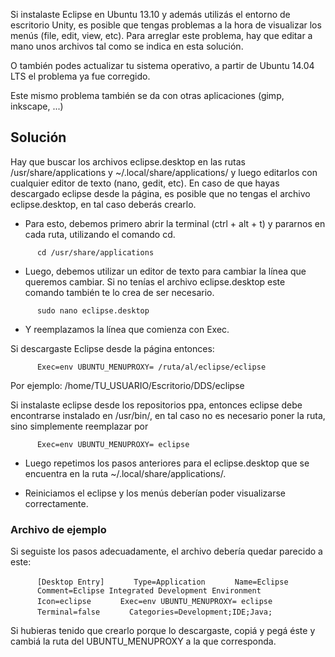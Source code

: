 Si instalaste Eclipse en Ubuntu 13.10 y además utilizás el entorno de escritorio Unity, es posible que tengas problemas a la hora de visualizar los menús (file, edit, view, etc). Para arreglar este problema, hay que editar a mano unos archivos tal como se indica en esta solución.

O también podes actualizar tu sistema operativo, a partir de Ubuntu 14.04 LTS el problema ya fue corregido.

Este mismo problema también se da con otras aplicaciones (gimp, inkscape, ...)

Solución
--------

Hay que buscar los archivos eclipse.desktop en las rutas /usr/share/applications y ~/.local/share/applications/ y luego editarlos con cualquier editor de texto (nano, gedit, etc). En caso de que hayas descargado eclipse desde la página, es posible que no tengas el archivo eclipse.desktop, en tal caso deberás crearlo.

-   Para esto, debemos primero abrir la terminal (ctrl + alt + t) y pararnos en cada ruta, utilizando el comando cd.

`      cd /usr/share/applications`

-   Luego, debemos utilizar un editor de texto para cambiar la línea que queremos cambiar. Si no tenías el archivo eclipse.desktop este comando también te lo crea de ser necesario.

`      sudo nano eclipse.desktop`

-   Y reemplazamos la línea que comienza con Exec.

Si descargaste Eclipse desde la página entonces:

`      Exec=env UBUNTU_MENUPROXY= /ruta/al/eclipse/eclipse`

Por ejemplo: /home/TU\_USUARIO/Escritorio/DDS/eclipse

Si instalaste eclipse desde los repositorios ppa, entonces eclipse debe encontrarse instalado en /usr/bin/, en tal caso no es necesario poner la ruta, sino simplemente reemplazar por

`      Exec=env UBUNTU_MENUPROXY= eclipse`

-   Luego repetimos los pasos anteriores para el eclipse.desktop que se encuentra en la ruta ~/.local/share/applications/.

<!-- -->

-   Reiniciamos el eclipse y los menús deberían poder visualizarse correctamente.

### Archivo de ejemplo

Si seguiste los pasos adecuadamente, el archivo debería quedar parecido a este:

`      [Desktop Entry]`
`      Type=Application`
`      Name=Eclipse`
`      Comment=Eclipse Integrated Development Environment`
`      Icon=eclipse`
`      Exec=env UBUNTU_MENUPROXY= eclipse`
`      Terminal=false`
`      Categories=Development;IDE;Java;`

Si hubieras tenido que crearlo porque lo descargaste, copiá y pegá éste y cambiá la ruta del UBUNTU\_MENUPROXY a la que corresponda.
